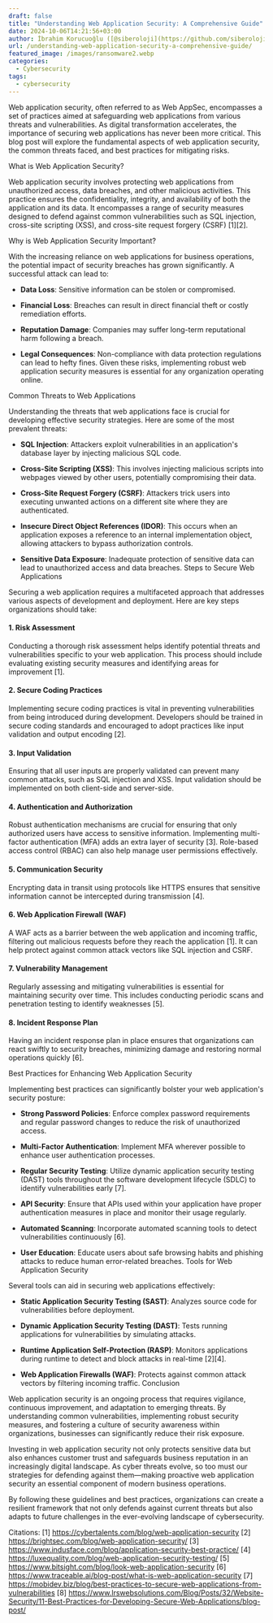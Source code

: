 ```yaml
---
draft: false
title: "Understanding Web Application Security: A Comprehensive Guide"
date: 2024-10-06T14:21:56+03:00
author: İbrahim Korucuoğlu ([@siberoloji](https://github.com/siberoloji))
url: /understanding-web-application-security-a-comprehensive-guide/
featured_image: /images/ransomware2.webp
categories:
  - Cybersecurity
tags:
  - cybersecurity
---
```



Web application security, often referred to as Web AppSec, encompasses a set of practices aimed at safeguarding web applications from various threats and vulnerabilities. As digital transformation accelerates, the importance of securing web applications has never been more critical. This blog post will explore the fundamental aspects of web application security, the common threats faced, and best practices for mitigating risks.



What is Web Application Security?



Web application security involves protecting web applications from unauthorized access, data breaches, and other malicious activities. This practice ensures the confidentiality, integrity, and availability of both the application and its data. It encompasses a range of security measures designed to defend against common vulnerabilities such as SQL injection, cross-site scripting (XSS), and cross-site request forgery (CSRF) [1][2].



Why is Web Application Security Important?



With the increasing reliance on web applications for business operations, the potential impact of security breaches has grown significantly. A successful attack can lead to:


* **Data Loss**: Sensitive information can be stolen or compromised.

* **Financial Loss**: Breaches can result in direct financial theft or costly remediation efforts.

* **Reputation Damage**: Companies may suffer long-term reputational harm following a breach.

* **Legal Consequences**: Non-compliance with data protection regulations can lead to hefty fines.
Given these risks, implementing robust web application security measures is essential for any organization operating online.



Common Threats to Web Applications



Understanding the threats that web applications face is crucial for developing effective security strategies. Here are some of the most prevalent threats:


* **SQL Injection**: Attackers exploit vulnerabilities in an application's database layer by injecting malicious SQL code.

* **Cross-Site Scripting (XSS)**: This involves injecting malicious scripts into webpages viewed by other users, potentially compromising their data.

* **Cross-Site Request Forgery (CSRF)**: Attackers trick users into executing unwanted actions on a different site where they are authenticated.

* **Insecure Direct Object References (IDOR)**: This occurs when an application exposes a reference to an internal implementation object, allowing attackers to bypass authorization controls.

* **Sensitive Data Exposure**: Inadequate protection of sensitive data can lead to unauthorized access and data breaches.
Steps to Secure Web Applications



Securing a web application requires a multifaceted approach that addresses various aspects of development and deployment. Here are key steps organizations should take:


#### 1. Risk Assessment



Conducting a thorough risk assessment helps identify potential threats and vulnerabilities specific to your web application. This process should include evaluating existing security measures and identifying areas for improvement [1].


#### 2. Secure Coding Practices



Implementing secure coding practices is vital in preventing vulnerabilities from being introduced during development. Developers should be trained in secure coding standards and encouraged to adopt practices like input validation and output encoding [2].


#### 3. Input Validation



Ensuring that all user inputs are properly validated can prevent many common attacks, such as SQL injection and XSS. Input validation should be implemented on both client-side and server-side.


#### 4. Authentication and Authorization



Robust authentication mechanisms are crucial for ensuring that only authorized users have access to sensitive information. Implementing multi-factor authentication (MFA) adds an extra layer of security [3]. Role-based access control (RBAC) can also help manage user permissions effectively.


#### 5. Communication Security



Encrypting data in transit using protocols like HTTPS ensures that sensitive information cannot be intercepted during transmission [4].


#### 6. Web Application Firewall (WAF)



A WAF acts as a barrier between the web application and incoming traffic, filtering out malicious requests before they reach the application [1]. It can help protect against common attack vectors like SQL injection and CSRF.


#### 7. Vulnerability Management



Regularly assessing and mitigating vulnerabilities is essential for maintaining security over time. This includes conducting periodic scans and penetration testing to identify weaknesses [5].


#### 8. Incident Response Plan



Having an incident response plan in place ensures that organizations can react swiftly to security breaches, minimizing damage and restoring normal operations quickly [6].



Best Practices for Enhancing Web Application Security



Implementing best practices can significantly bolster your web application's security posture:


* **Strong Password Policies**: Enforce complex password requirements and regular password changes to reduce the risk of unauthorized access.

* **Multi-Factor Authentication**: Implement MFA wherever possible to enhance user authentication processes.

* **Regular Security Testing**: Utilize dynamic application security testing (DAST) tools throughout the software development lifecycle (SDLC) to identify vulnerabilities early [7].

* **API Security**: Ensure that APIs used within your application have proper authentication measures in place and monitor their usage regularly.

* **Automated Scanning**: Incorporate automated scanning tools to detect vulnerabilities continuously [6].

* **User Education**: Educate users about safe browsing habits and phishing attacks to reduce human error-related breaches.
Tools for Web Application Security



Several tools can aid in securing web applications effectively:


* **Static Application Security Testing (SAST)**: Analyzes source code for vulnerabilities before deployment.

* **Dynamic Application Security Testing (DAST)**: Tests running applications for vulnerabilities by simulating attacks.

* **Runtime Application Self-Protection (RASP)**: Monitors applications during runtime to detect and block attacks in real-time [2][4].

* **Web Application Firewalls (WAF)**: Protects against common attack vectors by filtering incoming traffic.
Conclusion



Web application security is an ongoing process that requires vigilance, continuous improvement, and adaptation to emerging threats. By understanding common vulnerabilities, implementing robust security measures, and fostering a culture of security awareness within organizations, businesses can significantly reduce their risk exposure.



Investing in web application security not only protects sensitive data but also enhances customer trust and safeguards business reputation in an increasingly digital landscape. As cyber threats evolve, so too must our strategies for defending against them—making proactive web application security an essential component of modern business operations.



By following these guidelines and best practices, organizations can create a resilient framework that not only defends against current threats but also adapts to future challenges in the ever-evolving landscape of cybersecurity.



Citations: [1] https://cybertalents.com/blog/web-application-security [2] https://brightsec.com/blog/web-application-security/ [3] https://www.indusface.com/blog/application-security-best-practice/ [4] https://luxequality.com/blog/web-application-security-testing/ [5] https://www.bitsight.com/blog/look-web-application-security [6] https://www.traceable.ai/blog-post/what-is-web-application-security [7] https://mobidev.biz/blog/best-practices-to-secure-web-applications-from-vulnerabilities [8] https://www.lrswebsolutions.com/Blog/Posts/32/Website-Security/11-Best-Practices-for-Developing-Secure-Web-Applications/blog-post/
